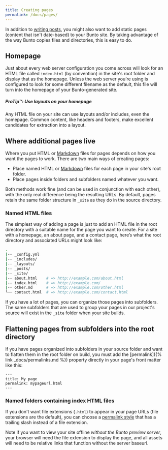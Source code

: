```yaml
---
title: Creating pages
permalink: /docs/pages/
---
```


In addition to [writing posts](../posts/), you might also want to add static pages (content that isn't date-based) to your Bunto site. By taking advantage of the way Bunto copies files and directories, this is easy to do.

## Homepage

Just about every web server configuration you come across will look for an HTML
file called `index.html` (by convention) in the site's root folder and display
that as the homepage. Unless the web server you’re using is configured to look
for some different filename as the default, this file will turn into the
homepage of your Bunto-generated site.

<div class="note">
  <h5>ProTip™: Use layouts on your homepage</h5>
  <p>
    Any HTML file on your site can use layouts and/or includes, even the
    homepage. Common content, like headers and footers, make excellent
    candidates for extraction into a layout.
  </p>
</div>

## Where additional pages live

Where you put HTML or [Markdown](https://daringfireball.net/projects/markdown/)
files for pages depends on how you want the pages to work. There are two main ways of creating pages:

- Place named HTML or [Markdown](https://daringfireball.net/projects/markdown/)
files for each page in your site's root folder.
- Place pages inside folders and subfolders named whatever you want.

Both methods work fine (and can be used in conjunction with each other),
with the only real difference being the resulting URLs. By default, pages retain the same folder structure in `_site` as they do in the source directory.

### Named HTML files

The simplest way of adding a page is just to add an HTML file in the root
directory with a suitable name for the page you want to create. For a site with
a homepage, an about page, and a contact page, here’s what the root directory
and associated URLs might look like:

```sh
.
|-- _config.yml
|-- _includes/
|-- _layouts/
|-- _posts/
|-- _site/
|-- about.html    # => http://example.com/about.html
|-- index.html    # => http://example.com/
|-- other.md      # => http://example.com/other.html
└── contact.html  # => http://example.com/contact.html
```

If you have a lot of pages, you can organize those pages into subfolders. The same subfolders that are used to group your pages in our project's source will exist in the `_site` folder when your site builds.

## Flattening pages from subfolders into the root directory

If you have pages organized into subfolders in your source folder and want to flatten them in the root folder on build, you must add the [permalink]({% link _docs/permalinks.md %}) property directly in your page's front matter like this:

```
---
title: My page
permalink: mypageurl.html
---
```

### Named folders containing index HTML files

If you don't want file extensions (`.html`) to appear in your page URLs (file extensions are the default), you can choose a [permalink style](../permalinks/#builtinpermalinkstyles) that has a trailing slash instead of a file extension.

Note if you want to view your site offline *without the Bunto preview server*, your browser will need the file extension to display the page, and all assets will need to be relative links that function without the server baseurl.
